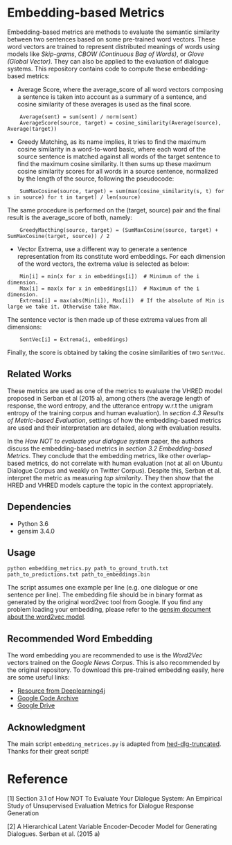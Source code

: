 # Embedding-based Metrics

Embedding-based metrics are methods to evaluate the semantic similarity between two sentences based on some pre-trained word vectors. These word vectors are trained to represent distributed meanings of words using models like *Skip-grams*, *CBOW (Continuous Bag of Words)*, or *Glove (Global Vector)*. They can also be applied to the evaluation of dialogue systems. This repository contains code to compute these embedding-based metrics:

- Average Score, where the average_score of all word vectors composing a sentence is taken into account as a summary of a sentence, and cosine similarity of these averages is used as the final score.
```
    Average(sent) = sum(sent) / norm(sent)
    AverageScore(source, target) = cosine_similarity(Average(source), Average(target))
```

- Greedy Matching, as its name implies, it tries to find the maximum cosine similarity in a word-to-word basic, where each word of the source sentence is matched against all words of the target sentence to find the maximum cosine similarity. It then sums up these maximum cosine similarity scores for all words in a source sentence, normalized by the length of the source, following the pseudocode:
```
    SumMaxCosine(source, target) = sum(max(cosine_similarity(s, t) for s in source) for t in target) / len(source)
```

The same procedure is performed on the (target, source) pair and the final result is the average_score of both, namely:
```
    GreedyMacthing(source, target) = (SumMaxCosine(source, target) + SumMaxCosine(target, source)) / 2
```

- Vector Extrema, use a different way to generate a sentence representation from its constitute word embeddings. For each dimension of the word vectors, the extrema value is selected as below:
```
    Min[i] = min(x for x in embeddings[i])  # Minimum of the i dimension.
    Max[i] = max(x for x in embeddings[i])  # Maximum of the i dimension.
    Extrema[i] = max(abs(Min[i]), Max[i])  # If the absolute of Min is large we take it. Otherwise take Max.
```

The sentence vector is then made up of these extrema values from all dimensions:
```
    SentVec[i] = Extrema(i, embeddings)
```
    
Finally, the score is obtained by taking the cosine similarities of two `SentVec`.

## Related Works

These metrics are used as one of the metrics to evaluate the VHRED model proposed in Serban et al (2015 a), among others (the average length of response, the word entropy, and the utterance entropy w.r.t the unigram entropy of the training corpus and human evaluation). In *section 4.3 Results of Metric-based Evaluation*, settings of how the embedding-based metrics are used and their interpretation are detailed, along with evaluation results.

In the *How NOT to evaluate your dialogue system* paper, the authors discuss the embedding-based metrics in *section 3.2 Embedding-based Metrics*. They conclude that the embedding metrics, like other overlap-based metrics, do not correlate with human evaluation (not at all on Ubuntu Dialogue Corpus and weakly on Twitter Corpus). Despite this, Serban et al. interpret the metric as measuring *top similarity*. They then show that the HRED and VHRED models capture the topic in the context appropriately.
 
## Dependencies

- Python 3.6
- gensim 3.4.0 
    
## Usage

    python embedding_metrics.py path_to_ground_truth.txt path_to_predictions.txt path_to_embeddings.bin

The script assumes one example per line (e.g. one dialogue or one sentence per line). The embedding file should be in binary format as generated by the original word2vec tool from Google. If you find any problem loading your embedding, please refer to the [gensim document about the word2vec model](https://radimrehurek.com/gensim/models/word2vec.html).

## Recommended Word Embedding

The word embedding you are recommended to use is the *Word2Vec* vectors trained on the *Google News Corpus*.
This is also recommended by the original repository. To download this pre-trained embedding easily, here are some useful links:
- [Resource from Deeplearning4j](https://deeplearning4jblob.blob.core.windows.net/resources/wordvectors/GoogleNews-vectors-negative300.bin.gz)
- [Google Code Archive](https://code.google.com/archive/p/word2vec/)
- [Google Drive](https://drive.google.com/file/d/0B7XkCwpI5KDYNlNUTTlSS21pQmM/edit)

## Acknowledgment

The main script `embedding_metrices.py` is adapted from [hed-dlg-truncated](https://github.com/julianser/hed-dlg-truncated). Thanks for their great script!

# Reference

[1] Section 3.1 of How NOT To Evaluate Your Dialogue System: An Empirical Study of Unsupervised Evaluation Metrics for Dialogue Response Generation

[2] A Hierarchical Latent Variable Encoder-Decoder Model for Generating Dialogues. Serban et al. (2015 a)
